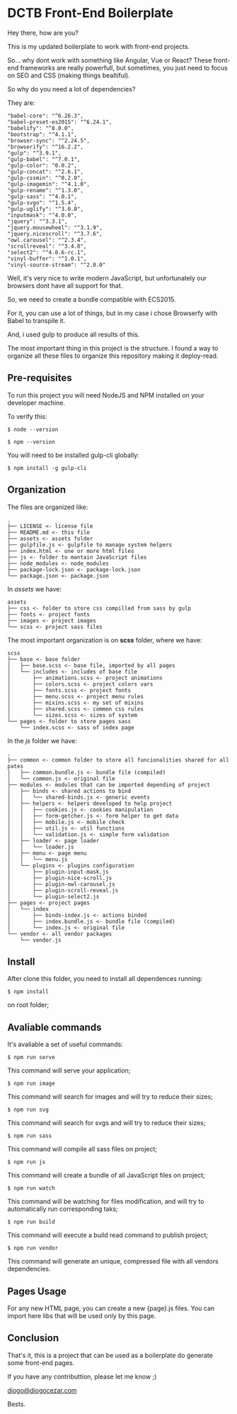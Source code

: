 # DCTB Front-End Boilerplate

Hey there, how are you?

This is my updated boilerplate to work with front-end projects.

So... why dont work with something like Angular, Vue or React? These front-end frameworks are really powerfull, but sometimes, you just need to focus on SEO and CSS (making things bealtiful).

So why do you need a lot of dependencies?

They are:

```
"babel-core": "^6.26.3",
"babel-preset-es2015": "^6.24.1",
"babelify": "^8.0.0",
"bootstrap": "^4.1.1",
"browser-sync": "^2.24.5",
"browserify": "^16.2.2",
"gulp": "^3.9.1",
"gulp-babel": "^7.0.1",
"gulp-color": "0.0.2",
"gulp-concat": "^2.6.1",
"gulp-cssmin": "^0.2.0",
"gulp-imagemin": "^4.1.0",
"gulp-rename": "^1.3.0",
"gulp-sass": "^4.0.1",
"gulp-svgo": "^1.5.4",
"gulp-uglify": "^3.0.0",
"inputmask": "^4.0.0",
"jquery": "^3.3.1",
"jquery.mousewheel": "^3.1.9",
"jquery.nicescroll": "^3.7.6",
"owl.carousel": "^2.3.4",
"scrollreveal": "^3.4.0",
"select2": "^4.0.6-rc.1",
"vinyl-buffer": "^1.0.1",
"vinyl-source-stream": "^2.0.0"
```

Well, it's very nice to write modern JavaScript, but unfortunately our browsers dont have all support for that.

So, we need to create a bundle compatible with ECS2015.

For it, you can use a lot of things, but in my case i chose Browserfy with Babel to transpile it.

And, i used gulp to produce all results of this.

The most important thing in this project is the structure. I found a way to organize all these files to organize this repository making it deploy-read.

## Pre-requisites

To run this project you will need NodeJS and NPM installed on your developer machine.

To verify this:

```
$ node --version
```

```
$ npm --version
```

You will need to be installed gulp-cli globally:

```
$ npm install -g gulp-cli
```

## Organization

The files are organized like:

```
.
├── LICENSE <- license file
├── README.md <- this file
├── assets <- assets folder
├── gulpfile.js <- gulpfile to manage system helpers
├── index.html <- one or more html files
├── js <- folder to mantain JavaScript files
├── node_modules <- node_modules
├── package-lock.json <- package-lock.json
└── package.json <- package.json
```

In _assets_ we have:

```
assets
├── css <- folder to store css compilled from sass by gulp
├── fonts <- project fonts
├── images <- project images
└── scss <- project sass files
```

The most important organization is on __scss__ folder, where we have:

```
scss
├── base <- base folder
│   ├── base.scss <- base file, imported by all pages
│   └── includes <- includes of base file
│       ├── animations.scss <- project animations
│       ├── colors.scss <- project colors vars
│       ├── fonts.scss <- project fonts
│       ├── menu.scss <- project menu rules
│       ├── mixins.scss <- my set of mixins
│       ├── shared.scss <- common css rules
│       └── sizes.scss <- sizes of system
└── pages <- folder to store pages sass
    └── index.scss <- sass of index page
```

In the _js_ folder we have:

```
.
├── common <- common folder to store all funcionalities shared for all pates
│   ├── common.bundle.js <- bundle file (compiled)
│   └── common.js <- original file
├── modules <- modules that can be imported depending of project
│   ├── binds <- shared actions to bind
│   │   └── shared-binds.js <- generic events
│   ├── helpers <- helpers developed to help project
│   │   ├── cookies.js <- cookies manipulation
│   │   ├── form-getcher.js <- form helper to get data
│   │   ├── mobile.js <- mobile check
│   │   ├── util.js <- util functions
│   │   └── validation.js <- simple form validation
│   ├── loader <- page loader
│   │   └── loader.js
│   ├── menu <- page menu
│   │   └── menu.js
│   └── plugins <- plugins configuration
│       ├── plugin-input-mask.js
│       ├── plugin-nice-scroll.js
│       ├── plugin-owl-carousel.js
│       ├── plugin-scroll-reveal.js
│       └── plugin-select2.js
├── pages <- project pages
│   └── index
│       ├── binds-index.js <- actions binded
│       ├── index.bundle.js <- bundle file (compiled)
│       └── index.js <- original file
└── vendor <- all vendor packages
    └── vendor.js
```

## Install

After clone this folder, you need to install all dependences running:

```
$ npm install
```

on root folder;

## Avaliable commands

It's avaliable a set of useful commands:

```
$ npm run serve
```

This command will serve your application;

```
$ npm run image
```

This command will search for images and will try to reduce their sizes;

```
$ npm run svg
```

This command will search for svgs and will try to reduce their sizes;

```
$ npm run sass
```

This command will compile all sass files on project;

```
$ npm run js
```

This command will create a bundle of all JavaScript files on project;

```
$ npm run watch
```

This command will be watching for files modification, and will try to automatically run corresponding taks;

```
$ npm run build
```

This command will execute a build read command to publish project;

```
$ npm run vendor
```

This command will generate an unique, compressed file with all vendors dependencies.

## Pages Usage

For any new HTML page, you can create a new {page}.js files. You can import here libs that will be used only by this page.

## Conclusion

That's it, this is a project that can be used as a boilerplate do generate some front-end pages.

If you have any contributtion, please let me know ;)

diogo@diogocezar.com

Bests.